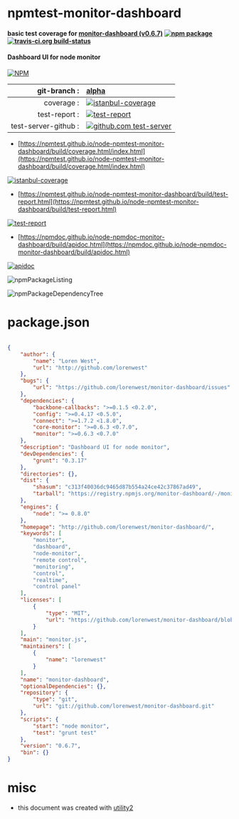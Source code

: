 # npmtest-monitor-dashboard

#### basic test coverage for  [monitor-dashboard (v0.6.7)](http://github.com/lorenwest/monitor-dashboard/)  [![npm package](https://img.shields.io/npm/v/npmtest-monitor-dashboard.svg?style=flat-square)](https://www.npmjs.org/package/npmtest-monitor-dashboard) [![travis-ci.org build-status](https://api.travis-ci.org/npmtest/node-npmtest-monitor-dashboard.svg)](https://travis-ci.org/npmtest/node-npmtest-monitor-dashboard)

#### Dashboard UI for node monitor

[![NPM](https://nodei.co/npm/monitor-dashboard.png?downloads=true&downloadRank=true&stars=true)](https://www.npmjs.com/package/monitor-dashboard)

| git-branch : | [alpha](https://github.com/npmtest/node-npmtest-monitor-dashboard/tree/alpha)|
|--:|:--|
| coverage : | [![istanbul-coverage](https://npmtest.github.io/node-npmtest-monitor-dashboard/build/coverage.badge.svg)](https://npmtest.github.io/node-npmtest-monitor-dashboard/build/coverage.html/index.html)|
| test-report : | [![test-report](https://npmtest.github.io/node-npmtest-monitor-dashboard/build/test-report.badge.svg)](https://npmtest.github.io/node-npmtest-monitor-dashboard/build/test-report.html)|
| test-server-github : | [![github.com test-server](https://npmtest.github.io/node-npmtest-monitor-dashboard/GitHub-Mark-32px.png)](https://npmtest.github.io/node-npmtest-monitor-dashboard/build/app/index.html) | | build-artifacts : | [![build-artifacts](https://npmtest.github.io/node-npmtest-monitor-dashboard/glyphicons_144_folder_open.png)](https://github.com/npmtest/node-npmtest-monitor-dashboard/tree/gh-pages/build)|

- [https://npmtest.github.io/node-npmtest-monitor-dashboard/build/coverage.html/index.html](https://npmtest.github.io/node-npmtest-monitor-dashboard/build/coverage.html/index.html)

[![istanbul-coverage](https://npmtest.github.io/node-npmtest-monitor-dashboard/build/screenCapture.buildCi.browser.%252Ftmp%252Fbuild%252Fcoverage.lib.html.png)](https://npmtest.github.io/node-npmtest-monitor-dashboard/build/coverage.html/index.html)

- [https://npmtest.github.io/node-npmtest-monitor-dashboard/build/test-report.html](https://npmtest.github.io/node-npmtest-monitor-dashboard/build/test-report.html)

[![test-report](https://npmtest.github.io/node-npmtest-monitor-dashboard/build/screenCapture.buildCi.browser.%252Ftmp%252Fbuild%252Ftest-report.html.png)](https://npmtest.github.io/node-npmtest-monitor-dashboard/build/test-report.html)

- [https://npmdoc.github.io/node-npmdoc-monitor-dashboard/build/apidoc.html](https://npmdoc.github.io/node-npmdoc-monitor-dashboard/build/apidoc.html)

[![apidoc](https://npmdoc.github.io/node-npmdoc-monitor-dashboard/build/screenCapture.buildCi.browser.%252Ftmp%252Fbuild%252Fapidoc.html.png)](https://npmdoc.github.io/node-npmdoc-monitor-dashboard/build/apidoc.html)

![npmPackageListing](https://npmtest.github.io/node-npmtest-monitor-dashboard/build/screenCapture.npmPackageListing.svg)

![npmPackageDependencyTree](https://npmtest.github.io/node-npmtest-monitor-dashboard/build/screenCapture.npmPackageDependencyTree.svg)



# package.json

```json

{
    "author": {
        "name": "Loren West",
        "url": "http://github.com/lorenwest"
    },
    "bugs": {
        "url": "https://github.com/lorenwest/monitor-dashboard/issues"
    },
    "dependencies": {
        "backbone-callbacks": ">=0.1.5 <0.2.0",
        "config": ">=0.4.17 <0.5.0",
        "connect": ">=1.7.2 <1.8.0",
        "core-monitor": ">=0.6.3 <0.7.0",
        "monitor": ">=0.6.3 <0.7.0"
    },
    "description": "Dashboard UI for node monitor",
    "devDependencies": {
        "grunt": "0.3.17"
    },
    "directories": {},
    "dist": {
        "shasum": "c313f40036dc9465d87b554a24ce42c37867ad49",
        "tarball": "https://registry.npmjs.org/monitor-dashboard/-/monitor-dashboard-0.6.7.tgz"
    },
    "engines": {
        "node": ">= 0.8.0"
    },
    "homepage": "http://github.com/lorenwest/monitor-dashboard/",
    "keywords": [
        "monitor",
        "dashboard",
        "node-monitor",
        "remote control",
        "monitoring",
        "control",
        "realtime",
        "control panel"
    ],
    "licenses": [
        {
            "type": "MIT",
            "url": "https://github.com/lorenwest/monitor-dashboard/blob/master/LICENSE"
        }
    ],
    "main": "monitor.js",
    "maintainers": [
        {
            "name": "lorenwest"
        }
    ],
    "name": "monitor-dashboard",
    "optionalDependencies": {},
    "repository": {
        "type": "git",
        "url": "git://github.com/lorenwest/monitor-dashboard.git"
    },
    "scripts": {
        "start": "node monitor",
        "test": "grunt test"
    },
    "version": "0.6.7",
    "bin": {}
}
```



# misc
- this document was created with [utility2](https://github.com/kaizhu256/node-utility2)

